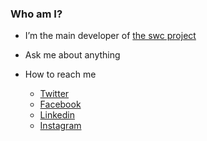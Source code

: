 ### Who am I?

- I’m the main developer of [the swc project](https://github.com/swc-project/swc)

- Ask me about anything

- How to reach me
  - [Twitter](https://twitter.com/kdy1dev)
  - [Facebook](https://www.facebook.com/profile.php?id=100024888122318)
  - [Linkedin](https://www.linkedin.com/in/kdy1/)
  - [Instagram](https://www.instagram.com/kdy1123/)
